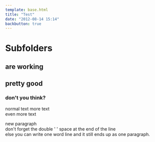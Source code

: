 ```yaml
---
template: base.html
title: "Test"
date: "2012-08-14 15:14"
backbutton: true
---
```


# Subfolders

## are working

## pretty good

### don't you think?

normal text
more text  
even more text  

new paragraph  
don't forget the double ' ' space at the end of the line  
else
you
can
write
one
word
line
and
it
still
ends
up
as
one
paragraph.
